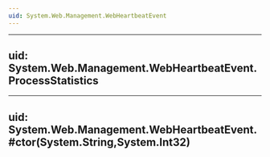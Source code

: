 ```yaml
---
uid: System.Web.Management.WebHeartbeatEvent
---
```


---
uid: System.Web.Management.WebHeartbeatEvent.ProcessStatistics
---

---
uid: System.Web.Management.WebHeartbeatEvent.#ctor(System.String,System.Int32)
---
